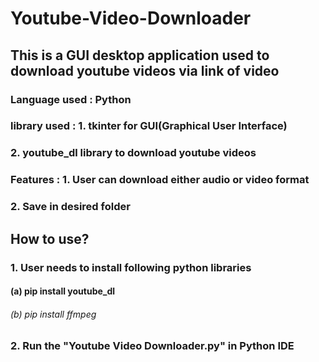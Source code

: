 # Youtube-Video-Downloader

## This is a GUI desktop application used to download youtube videos via link of video

### Language used  :  Python
### library used   :  1. tkinter for GUI(Graphical User Interface)
###                   2. youtube_dl library to download youtube videos
                  
### Features   :  1. User can download either audio or video format
###              2. Save in desired folder
              
## How to use?

### 1. User needs to install following python libraries
####    (a) pip install youtube_dl
######    (b) pip install ffmpeg

### 2. Run the "Youtube Video Downloader.py" in Python IDE

